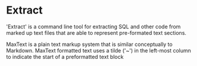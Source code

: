 # Extract

'Extract' is a command line tool for extracting SQL and other code
from marked up text files that are able to represent pre-formated text sections.

MaxText is a plain text markup system that is similar conceptually to Markdown.
MaxText formatted text uses a tilde ('~') in the left-most column to indicate the start of a preformatted text block 
